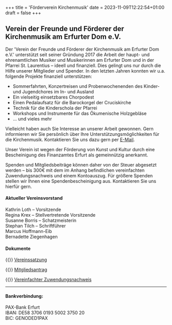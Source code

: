 +++
title = 'Förderverein Kirchenmusik'
date = 2023-11-09T12:22:54+01:00
draft = false
+++

## Verein der Freunde und Förderer der Kirchenmusik am Erfurter Dom e.V.

Der 'Verein der Freunde und Förderer der Kirchenmusik am Erfurter Dom e.V.' unterstützt seit seiner Gründung 2017 
die Arbeit der haupt- und ehrenamtlichen Musiker und Musikerinnen
am Erfurter Dom und in der Pfarrei St. Laurentius – ideell und finanziell. 
Dies gelingt uns nur durch die Hilfe unserer Mitglieder und Spender.
In den letzten Jahren konnten wir u.a. folgende Projekte finanziell unterstützen:

- Sommerfahrten, Konzertreisen und Probenwochenenden des Kinder- und Jugendchores im In- und Ausland
- Ein vielseitig einsetzbares Chorpodest
- Einen Pedalaufsatz für die Barockorgel der Cruciskirche
- Technik für die Kinderschola der Pfarrei
- Workshops und Instrumente für das Ökumenische Holzgebläse
- ... und vieles mehr

Vielleicht haben auch Sie Interesse an unserer Arbeit gewonnen.
Gern informieren wir Sie persönlich über Ihre Unterstützungsmöglichkeiten für die Kirchenmusik. 
Kontaktieren Sie uns dazu gern per [E-Mail](mailto:info@dommusik-erfurt.de).

Unser Verein ist wegen der Förderung von Kunst und Kultur durch eine Bescheinigung des 
Finanzamtes Erfurt als gemeinnützig anerkannt.

Spenden und Mitgliedsbeiträge können daher von der Steuer abgesetzt werden – bis 300€ 
mit dem im Anhang befindlichen vereinfachten Zuwendungsnachweis und einem Kontoauszug. 
Für größere Spenden stellen wir Ihnen eine Spendenbescheinigung aus.
Kontaktieren Sie uns hierfür gern.

#### Aktueller Vereinsvorstand

Kathrin Loth – Vorsitzende<br/>
Regina Krex – Stellvertretende Vorsitzende<br/>
Susanne Borris – Schatzmeisterin<br/>
Stephan Tilch – Schriftführer<br/>
Marcus Hoffmann-Eib<br/>
Bernadette Ziegenhagen


#### Dokumente

{{<icon class="fa fa-file-pdf">}}&nbsp;[Vereinssatzung](../documents/VFK_Satzung_beschlossen.pdf)

{{<icon class="fa fa-pencil">}}&nbsp;[Mitgliedsantrag](../documents/Mitgliedsantrag-Spendenerklaerung_V3.pdf)

{{<icon class="fa fa-file-lines">}}&nbsp;[Vereinfachter Zuwendungsnachweis](../documents/Vereinfachter_Zuwendungsbescheid.pdf)


----

#### Bankverbindung:

PAX-Bank Erfurt<br />
IBAN: DE58 3706 0193 5002 3750 20<br />
BIC: GENODED1PAX
